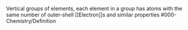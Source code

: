 Vertical groups of elements, each element in a group has atoms with the same number of outer-shell [[Electron]]s and similar properties
#000-Chemistry/Definition